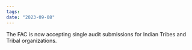 ```yaml
---
tags: 
date: "2023-09-08"
---
```

The FAC is now accepting single audit submissions for Indian Tribes and Tribal organizations.
